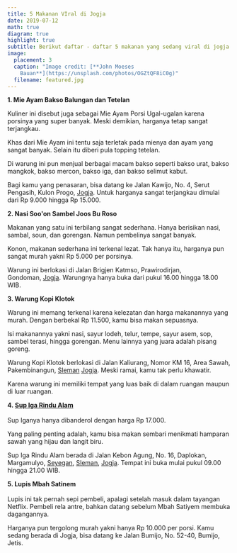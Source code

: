 ```yaml
---
title: 5 Makanan VIral di Jogja
date: 2019-07-12
math: true
diagram: true
highlight: true
subtitle: Berikut daftar - daftar 5 makanan yang sedang viral di jogja akhir - akhhir ini
image:
  placement: 3
  caption: "Image credit: [**John Moeses
    Bauan**](https://unsplash.com/photos/OGZtQF8iC0g)"
  filename: featured.jpg
---
```

<!--StartFragment-->

**1. Mie Ayam Bakso Balungan dan Tetelan**

Kuliner ini disebut juga sebagai Mie Ayam Porsi Ugal-ugalan karena porsinya yang super banyak. Meski demikian, harganya tetap sangat terjangkau.

Khas dari Mie Ayam ini tentu saja terletak pada mienya dan ayam yang sangat banyak. Selain itu diberi pula topping tetelan.

Di warung ini pun menjual berbagai macam bakso seperti bakso urat, bakso mangkok, bakso mercon, bakso iga, dan bakso selimut kabut.

Bagi kamu yang penasaran, bisa datang ke Jalan Kawijo, No. 4, Serut Pengasih, Kulon Progo, [Jogja](https://travel.tribunnews.com/tag/jogja "Jogja"). Untuk harganya sangat terjangkau dimulai dari Rp 9.000 hingga Rp 15.000.

**2. Nasi Soo'on Sambel Joos Bu Roso**

Makanan yang satu ini terbilang sangat sederhana. Hanya berisikan nasi, sambal, soun, dan gorengan. Namun pembelinya sangat banyak.

Konon, makanan sederhana ini terkenal lezat. Tak hanya itu, harganya pun sangat murah yakni Rp 5.000 per porsinya.

Warung ini berlokasi di Jalan Brigjen Katmso, Prawirodirjan, Gondoman, [Jogja](https://travel.tribunnews.com/tag/jogja "Jogja"). Warungnya hanya buka dari pukul 16.00 hingga 18.00 WIB.

**3. Warung Kopi Klotok**

Warung ini memang terkenal karena kelezatan dan harga makanannya yang murah. Dengan berbekal Rp 11.500, kamu bisa makan sepuasnya.

Isi makanannya yakni nasi, sayur lodeh, telur, tempe, sayur asem, sop, sambel terasi, hingga gorengan. Menu lainnya yang juara adalah pisang goreng.

Warung Kopi Klotok berlokasi di Jalan Kaliurang, Nomor KM 16, Area Sawah, Pakembinangun, [Sleman](https://travel.tribunnews.com/tag/sleman "Sleman") [Jogja](https://travel.tribunnews.com/tag/jogja "Jogja"). Meski ramai, kamu tak perlu khawatir.

Karena warung ini memiliki tempat yang luas baik di dalam ruangan maupun di luar ruangan.

**4. [Sup Iga Rindu Alam](https://travel.tribunnews.com/tag/sup-iga-rindu-alam "Sup Iga Rindu Alam")**\
\
 Sup Iganya hanya dibanderol dengan harga Rp 17.000.

Yang paling penting adalah, kamu bisa makan sembari menikmati hamparan sawah yang hijau dan langit biru.

Sup Iga Rindu Alam berada di Jalan Kebon Agung, No. 16, Daplokan, Margamulyo, [Seyegan](https://travel.tribunnews.com/tag/seyegan "Seyegan"), [Sleman](https://travel.tribunnews.com/tag/sleman "Sleman"), [Jogja](https://travel.tribunnews.com/tag/jogja "Jogja"). Tempat ini buka mulai pukul 09.00 hingga 21.00 WIB.

**5. Lupis Mbah Satinem**\
\
Lupis ini tak pernah sepi pembeli, apalagi setelah masuk dalam tayangan Netflix. Pembeli rela antre, bahkan datang sebelum Mbah Satiyem membuka dagangannya.

Harganya pun tergolong murah yakni hanya Rp 10.000 per porsi. Kamu sedang berada di Jogja, bisa datang ke Jalan Bumijo, No. 52-40, Bumijo,  Jetis.

<!--EndFragment-->